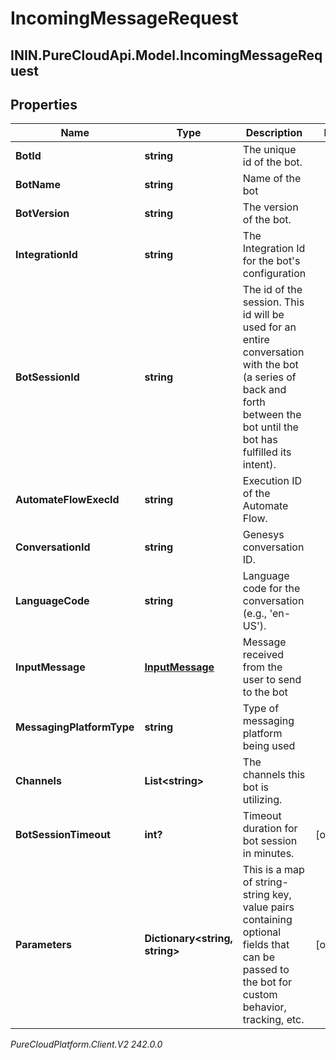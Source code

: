 # IncomingMessageRequest

## ININ.PureCloudApi.Model.IncomingMessageRequest

## Properties

|Name | Type | Description | Notes|
|------------ | ------------- | ------------- | -------------|
| **BotId** | **string** | The unique id of the bot. | |
| **BotName** | **string** | Name of the bot | |
| **BotVersion** | **string** | The version of the bot. | |
| **IntegrationId** | **string** | The Integration Id for the bot&#39;s configuration | |
| **BotSessionId** | **string** | The id of the session. This id will be used for an entire conversation with the bot (a series of back and forth between the bot until the bot has fulfilled its intent). | |
| **AutomateFlowExecId** | **string** | Execution ID of the Automate Flow. | |
| **ConversationId** | **string** | Genesys conversation ID. | |
| **LanguageCode** | **string** | Language code for the conversation (e.g., &#39;en-US&#39;). | |
| **InputMessage** | [**InputMessage**](InputMessage) | Message received from the user to send to the bot | |
| **MessagingPlatformType** | **string** | Type of messaging platform being used | |
| **Channels** | **List&lt;string&gt;** | The channels this bot is utilizing. | |
| **BotSessionTimeout** | **int?** | Timeout duration for bot session in minutes. | [optional] |
| **Parameters** | **Dictionary&lt;string, string&gt;** | This is a map of string-string key, value pairs containing optional fields that can be passed to the bot for custom behavior, tracking, etc. | [optional] |



_PureCloudPlatform.Client.V2 242.0.0_
